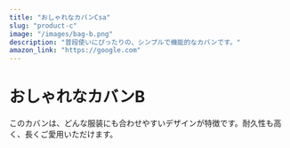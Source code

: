 ```yaml
---
title: "おしゃれなカバンCsa"
slug: "product-c"
image: "/images/bag-b.png"
description: "普段使いにぴったりの、シンプルで機能的なカバンです。"
amazon_link: "https://google.com"
---
```


# おしゃれなカバンB

このカバンは、どんな服装にも合わせやすいデザインが特徴です。耐久性も高く、長くご愛用いただけます。